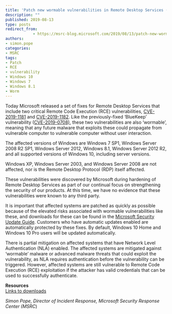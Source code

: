```yaml
---
title: 'Patch new wormable vulnerabilities in Remote Desktop Services (CVE-2019-1181/1182)'
description: ""
published: 2019-08-13
type: posts
redirect_from:
            - https://msrc-blog.microsoft.com/2019/08/13/patch-new-wormable-vulnerabilities-in-remote-desktop-services-cve-2019-1181-1182/
authors:
- simon.pope
categories:
- MSRC
tags:
- Patch
- RCE
- vulnerability
- Windows 10
- Windows 7
- Windows 8.1
- Worm
---
```

Today Microsoft released a set of fixes for Remote Desktop Services that include two critical Remote Code Execution (RCE) vulnerabilities, [CVE-2019-1181](https://portal.msrc.microsoft.com/en-US/security-guidance/advisory/CVE-2019-1181) and [CVE-2019-1182](https://portal.msrc.microsoft.com/en-US/security-guidance/advisory/CVE-2019-1182). Like the previously-fixed ‘BlueKeep’ vulnerability ([CVE-2019-0708)](https://portal.msrc.microsoft.com/en-US/security-guidance/advisory/CVE-2019-0708), these two vulnerabilities are also ‘wormable’, meaning that any future malware that exploits these could propagate from vulnerable computer to vulnerable computer without user interaction.

The affected versions of Windows are Windows 7 SP1, Windows Server 2008 R2 SP1, Windows Server 2012, Windows 8.1, Windows Server 2012 R2, and all supported versions of Windows 10, including server versions.

Windows XP, Windows Server 2003, and Windows Server 2008 are not affected, nor is the Remote Desktop Protocol (RDP) itself affected.

These vulnerabilities were discovered by Microsoft during hardening of Remote Desktop Services as part of our continual focus on strengthening the security of our products. At this time, we have no evidence that these vulnerabilities were known to any third party.

It is important that affected systems are patched as quickly as possible because of the elevated risks associated with wormable vulnerabilities like these, and downloads for these can be found in the [Microsoft Security Update Guide](https://portal.msrc.microsoft.com/en-US/security-guidance/advisory/CVE-2019-1182). Customers who have automatic updates enabled are automatically protected by these fixes. By default, Windows 10 Home and Windows 10 Pro users will be updated automatically.

There is partial mitigation on affected systems that have Network Level Authentication (NLA) enabled. The affected systems are mitigated against ‘wormable’ malware or advanced malware threats that could exploit the vulnerability, as NLA requires authentication before the vulnerability can be triggered. However, affected systems are still vulnerable to Remote Code Execution (RCE) exploitation if the attacker has valid credentials that can be used to successfully authenticate.

**Resources**  
[Links to downloads](https://portal.msrc.microsoft.com/en-US/security-guidance/advisory/CVE-2019-1182)

_Simon Pope, Director of Incident Response, Microsoft Security Response Center (MSRC_)
